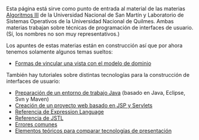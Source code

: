 Esta página está sirve como punto de entrada al material de las materias [Algoritmos III](algo3-temario.md) de la Universidad Nacional de San Martín y Laboratorio de Sistemas Operativos de la Universidad Nacional de Quilmes. Ambas materias trabajan sobre técnicas de programación de interfaces de usuario. (Sí, los nombres no son muy representativos.)

Los apuntes de estas materias están en construcción así que por ahora tenemos solamente algunos temas sueltos:

-   [Formas de vincular una vista con el modelo de dominio](formas-de-vincular-una-vista-con-el-modelo-de-dominio.md)

También hay tutoriales sobre distintas tecnologías para la construcción de interfaces de usuario:

-   [Preparación de un entorno de trabajo Java](preparacion-de-un-entorno-de-trabajo-java.md) (basado en Java, Eclipse, Svn y Maven)
-   [Creación de un proyecto web basado en JSP y Servlets](creacion-de-un-proyecto-web-basado-en-jsp-y-servlets.md)
-   [Referencia de Expression Language](referencia-de-expression-language.md)
-   [Referencia de JSTL](referencia-de-jstl.md)
-   [Errores comunes](errores-comunes.md)
-   [Elementos teóricos para comparar tecnologías de presentación](elementos-teoricos-para-comparar-tecnologias-de-presentacion.md)

